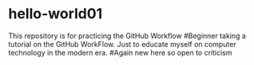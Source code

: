 # hello-world01
This repository is for practicing the GitHub Workflow
#Beginner taking a tutorial on the GitHub WorkFlow. Just to educate myself on computer technology in the modern era. 
#Again new here so open to criticism
